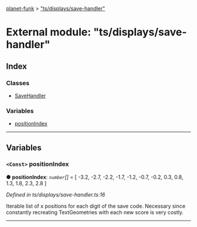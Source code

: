 [planet-funk](../README.md) > ["ts/displays/save-handler"](../modules/_ts_displays_save_handler_.md)

# External module: "ts/displays/save-handler"

## Index

### Classes

* [SaveHandler](../classes/_ts_displays_save_handler_.savehandler.md)

### Variables

* [positionIndex](_ts_displays_save_handler_.md#positionindex)

---

## Variables

<a id="positionindex"></a>

### `<Const>` positionIndex

**● positionIndex**: *`number`[]* =  [ -3.2, -2.7, -2.2, -1.7, -1.2, -0.7, -0.2, 0.3, 0.8, 1.3, 1.8, 2.3, 2.8 ]

*Defined in ts/displays/save-handler.ts:16*

Iterable list of x positions for each digit of the save code. Necessary since constantly recreating TextGeometries with each new score is very costly.

___

